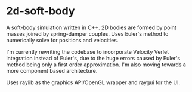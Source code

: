 # 2d-soft-body
A soft-body simulation written in C++. 2D bodies are formed by point masses joined by spring-damper couples. Uses Euler's method to numerically solve for positions and velocities. 

I'm currently rewriting the codebase to incorporate Velocity Verlet integration instead of Euler's, due to the huge errors caused by Euler's method being only a first order approximation. I'm also moving towards a more component based architecture.

Uses raylib as the graphics API/OpenGL wrapper and raygui for the UI.
